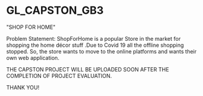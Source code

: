# GL_CAPSTON_GB3

"SHOP  FOR  HOME"

Problem Statement: ShopForHome is a popular Store in the market for shopping the home décor stuff .Due to Covid 19 all the offline shopping stopped. So, the store wants to move to the online platforms and wants their own web application.

THE CAPSTON PROJECT WILL BE UPLOADED SOON AFTER THE COMPLETION OF PROJECT EVALUATION.

THANK YOU!
